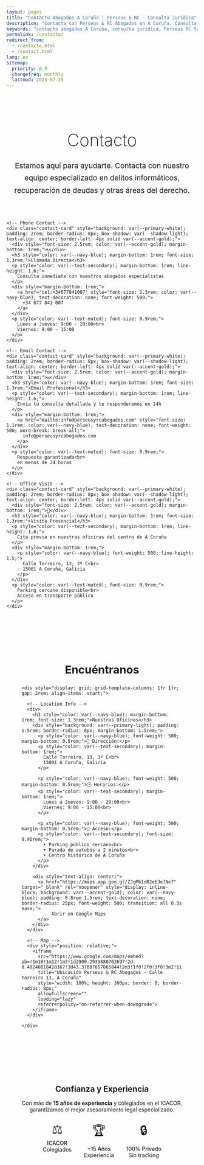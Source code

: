 ```yaml
---
layout: pages
title: "Contacto Abogados A Coruña | Perseus & RC - Consulta Jurídica"
description: "Contacta con Perseus & RC Abogados en A Coruña. Consulta jurídica especializada en delitos informáticos, recuperación de deudas y derecho civil. Teléfono 677 841 007."
keywords: "contacto abogados A Coruña, consulta jurídica, Perseus RC teléfono, despacho abogados Torreiro, cita abogado Galicia"
permalink: /contacto/
redirect_from:
  - /contacto.html
  - /contact.html
lang: es
sitemap:
  priority: 0.9
  changefreq: monthly
  lastmod: 2025-07-19
---
```


<div class="contact-page" style="padding: 2rem 0;">
  
  <!-- Header Section -->
  <div class="contact-header" style="text-align: center; margin-bottom: 3rem;">
    <h1 style="font-size: 2.8rem; font-weight: 200; color: var(--navy-blue); margin-bottom: 1.5rem;">
      Contacto
    </h1>
    <p style="font-size: 1.2rem; color: var(--text-secondary); line-height: 1.7; max-width: 700px; margin: 0 auto;">
      Estamos aquí para ayudarte. Contacta con nuestro equipo especializado en 
      <a href="{{ '/servicios/delitos-informaticos/' | relative_url }}" style="color: var(--accent-gold); text-decoration: none;">delitos informáticos</a>, 
      <a href="{{ '/servicios/recuperacion-deudas/' | relative_url }}" style="color: var(--accent-gold); text-decoration: none;">recuperación de deudas</a> 
      y otras áreas del derecho.
    </p>
  </div>

  <!-- Contact Methods Grid -->
  <div class="contact-methods" style="display: grid; grid-template-columns: repeat(auto-fit, minmax(280px, 1fr)); gap: 2rem; margin-bottom: 3rem;">
    
    <!-- Phone Contact -->
    <div class="contact-card" style="background: var(--primary-white); padding: 2rem; border-radius: 8px; box-shadow: var(--shadow-light); text-align: center; border-left: 4px solid var(--accent-gold);">
      <div style="font-size: 2.5rem; color: var(--accent-gold); margin-bottom: 1rem;">📞</div>
      <h3 style="color: var(--navy-blue); margin-bottom: 1rem; font-size: 1.3rem;">Llamada Directa</h3>
      <p style="color: var(--text-secondary); margin-bottom: 1rem; line-height: 1.6;">
        Consulta inmediata con nuestros abogados especialistas
      </p>
      <div style="margin-bottom: 1rem;">
        <a href="tel:+34677841007" style="font-size: 1.3rem; color: var(--navy-blue); text-decoration: none; font-weight: 500;">
          +34 677 841 007
        </a>
      </div>
      <p style="color: var(--text-muted); font-size: 0.9rem;">
        Lunes a Jueves: 9:00 - 20:00<br>
        Viernes: 9:00 - 15:00
      </p>
    </div>

    <!-- Email Contact -->
    <div class="contact-card" style="background: var(--primary-white); padding: 2rem; border-radius: 8px; box-shadow: var(--shadow-light); text-align: center; border-left: 4px solid var(--accent-gold);">
      <div style="font-size: 2.5rem; color: var(--accent-gold); margin-bottom: 1rem;">✉️</div>
      <h3 style="color: var(--navy-blue); margin-bottom: 1rem; font-size: 1.3rem;">Email Profesional</h3>
      <p style="color: var(--text-secondary); margin-bottom: 1rem; line-height: 1.6;">
        Envía tu consulta detallada y te responderemos en 24h
      </p>
      <div style="margin-bottom: 1rem;">
        <a href="mailto:info@perseusyrcabogados.com" style="font-size: 1.1rem; color: var(--navy-blue); text-decoration: none; font-weight: 500; word-break: break-all;">
          info@perseusyrcabogados.com
        </a>
      </div>
      <p style="color: var(--text-muted); font-size: 0.9rem;">
        Respuesta garantizada<br>
        en menos de 24 horas
      </p>
    </div>

    <!-- Office Visit -->
    <div class="contact-card" style="background: var(--primary-white); padding: 2rem; border-radius: 8px; box-shadow: var(--shadow-light); text-align: center; border-left: 4px solid var(--accent-gold);">
      <div style="font-size: 2.5rem; color: var(--accent-gold); margin-bottom: 1rem;">🏢</div>
      <h3 style="color: var(--navy-blue); margin-bottom: 1rem; font-size: 1.3rem;">Visita Presencial</h3>
      <p style="color: var(--text-secondary); margin-bottom: 1rem; line-height: 1.6;">
        Cita previa en nuestras oficinas del centro de A Coruña
      </p>
      <div style="margin-bottom: 1rem;">
        <p style="color: var(--navy-blue); font-weight: 500; line-height: 1.5;">
          Calle Torreiro, 13, 3º C<br>
          15001 A Coruña, Galicia
        </p>
      </div>
      <p style="color: var(--text-muted); font-size: 0.9rem;">
        Parking cercano disponible<br>
        Acceso en transporte público
      </p>
    </div>

  </div>

  <!-- Map and Location -->
  <div class="location-section" style="background: var(--primary-white); padding: 2.5rem; border-radius: 8px; box-shadow: var(--shadow-light);">
    <h2 style="color: var(--navy-blue); font-size: 1.8rem; margin-bottom: 1.5rem; text-align: center;">Encuéntranos</h2>
    
    <div style="display: grid; grid-template-columns: 1fr 1fr; gap: 2rem; align-items: start;">
      
      <!-- Location Info -->
      <div>
        <h3 style="color: var(--navy-blue); margin-bottom: 1rem; font-size: 1.3rem;">Nuestras Oficinas</h3>
        <div style="background: var(--primary-light); padding: 1.5rem; border-radius: 8px; margin-bottom: 1.5rem;">
          <p style="color: var(--navy-blue); font-weight: 500; margin-bottom: 0.5rem;">📍 Dirección:</p>
          <p style="color: var(--text-secondary); margin-bottom: 1rem;">
            Calle Torreiro, 13, 3º C<br>
            15001 A Coruña, Galicia
          </p>
          
          <p style="color: var(--navy-blue); font-weight: 500; margin-bottom: 0.5rem;">🕒 Horarios:</p>
          <p style="color: var(--text-secondary); margin-bottom: 1rem;">
            Lunes a Jueves: 9:00 - 20:00<br>
            Viernes: 9:00 - 15:00<br>
          </p>

          <p style="color: var(--navy-blue); font-weight: 500; margin-bottom: 0.5rem;">🚗 Acceso:</p>
          <p style="color: var(--text-secondary); font-size: 0.95rem;">
            • Parking público cercano<br>
            • Parada de autobús a 2 minutos<br>
            • Centro histórico de A Coruña
          </p>
        </div>

        <div style="text-align: center;">
          <a href="https://maps.app.goo.gl/ZJgMb1dB2e63eJNe7" target="_blank" rel="noopener" style="display: inline-block; background: var(--accent-gold); color: var(--navy-blue); padding: 0.8rem 1.5rem; text-decoration: none; border-radius: 25px; font-weight: 500; transition: all 0.3s ease;">
               Abrir en Google Maps
          </a>
        </div>
      </div>

      <!-- Map -->
      <div style="position: relative;">
        <iframe 
          src="https://www.google.com/maps/embed?pb=!1m18!1m12!1m3!1d2900.2939880762697!2d-8.40240818428367!3d43.37087657865844!2m3!1f0!2f0!3f0!3m2!1i1024!2i768!4f13.1!3m3!1m2!1s0xd2e7c7ee9ffda1b%3A0x36da34856927cd9c!2sR%C3%BAa%20Torreiro%2C%2013%2C%2015001%20A%20Coru%C3%B1a!5e0!3m2!1ses!2ses!4v1612380763536!5m2!1ses!2ses" 
          title="Ubicación Perseus & RC Abogados - Calle Torreiro 13, A Coruña" 
          style="width: 100%; height: 300px; border: 0; border-radius: 8px;" 
          allowfullscreen="" 
          loading="lazy"
          referrerpolicy="no-referrer-when-downgrade">
        </iframe>
      </div>

    </div>
  </div>

  <!-- Professional Trust Section -->
  <div style="text-align: center; margin-top: 2rem; padding: 2rem; background: var(--accent-light-gold); border-radius: 8px;">
    <h3 style="color: var(--navy-blue); margin-bottom: 1rem; font-size: 1.3rem;">Confianza y Experiencia</h3>
    <p style="color: var(--text-secondary); margin-bottom: 1.5rem; max-width: 600px; margin-left: auto; margin-right: auto;">
      Con más de <strong>15 años de experiencia</strong> y colegiados en el 
      <a href="https://www.icacor.es/" target="_blank" rel="noopener" style="color: var(--navy-blue); text-decoration: none;">ICACOR</a>, 
      garantizamos el mejor asesoramiento legal especializado.
    </p>
    <div style="display: flex; justify-content: center; gap: 2rem; flex-wrap: wrap;">
      <div style="text-align: center;">
        <div style="font-size: 2rem; color: var(--accent-gold); margin-bottom: 0.5rem;">⚖️</div>
        <p style="color: var(--navy-blue); font-weight: 500; margin: 0;">ICACOR</p>
        <p style="color: var(--text-secondary); font-size: 0.9rem; margin: 0;">Colegiados</p>
      </div>
      <div style="text-align: center;">
        <div style="font-size: 2rem; color: var(--accent-gold); margin-bottom: 0.5rem;">🏆</div>
        <p style="color: var(--navy-blue); font-weight: 500; margin: 0;">+15 Años</p>
        <p style="color: var(--text-secondary); font-size: 0.9rem; margin: 0;">Experiencia</p>
      </div>
      <div style="text-align: center;">
        <div style="font-size: 2rem; color: var(--accent-gold); margin-bottom: 0.5rem;">🔒</div>
        <p style="color: var(--navy-blue); font-weight: 500; margin: 0;">100% Privado</p>
        <p style="color: var(--text-secondary); font-size: 0.9rem; margin: 0;">Sin tracking</p>
      </div>
    </div>
  </div>

</div>

<!-- Mobile Responsive Styles -->
<style>
@media (max-width: 768px) {
  .contact-methods {
    grid-template-columns: 1fr !important;
    gap: 1rem !important;
  }
  
  .contact-card {
    padding: 1.5rem !important;
  }
  
  .quick-services > div {
    grid-template-columns: 1fr !important;
  }
  
  .location-section > div {
    grid-template-columns: 1fr !important;
    gap: 1.5rem !important;
  }
  
  .contact-form-section .grid-cols-2 {
    grid-template-columns: 1fr !important;
  }
}

.contact-card:hover {
  transform: translateY(-2px);
  transition: all 0.3s ease;
}

.contact-card a:hover {
  color: var(--accent-gold) !important;
}

button:hover {
  background: var(--accent-light-gold) !important;
  transform: translateY(-1px);
}
</style>

